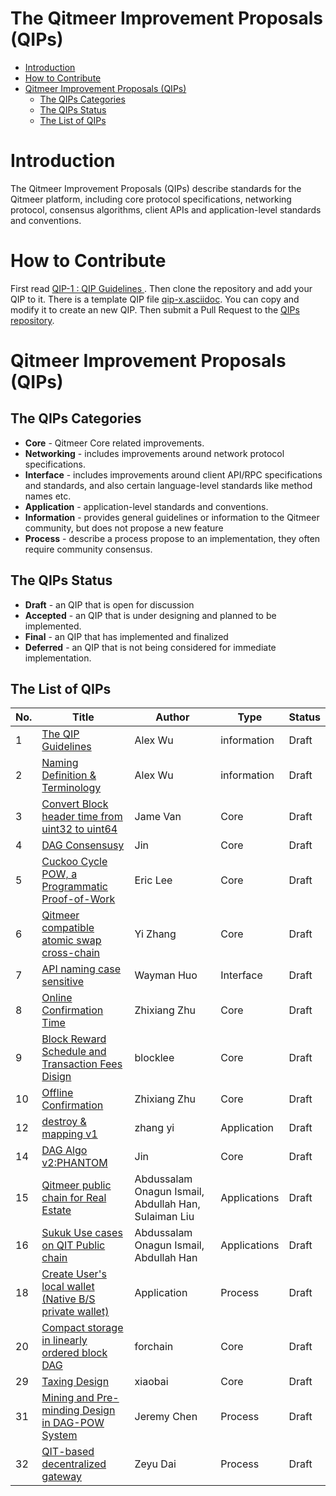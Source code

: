 # The Qitmeer Improvement Proposals (QIPs)

  * [Introduction](#introduction)
  * [How to Contribute](#how-to-contribute)
  * [Qitmeer Improvement Proposals (QIPs)](#Qitmeer-improvement-proposals-qips)
     * [The QIPs Categories](#the-qips-categories)
     * [The QIPs Status](#the-qips-status)
     * [The List of QIPs](#the-list-of-qips)

# Introduction
The Qitmeer Improvement Proposals (QIPs) describe standards for the Qitmeer platform, including core protocol specifications, networking protocol, consensus algorithms, client APIs and application-level standards and conventions.

# How to Contribute
First read [QIP-1 : QIP Guidelines ](qips/qip-0001.asciidoc). Then clone the repository and add your QIP to it. There is a template QIP file [qip-x.asciidoc](qips/qip-x.asciidoc). You can copy and modify it to create an new QIP. Then submit a Pull Request to the [QIPs repository](https://github.com/Qitmeer/qips).

# Qitmeer Improvement Proposals (QIPs)

## The QIPs Categories
  * **Core** - Qitmeer Core related improvements.
  * **Networking** - includes improvements around network protocol specifications.
  * **Interface** - includes improvements around client API/RPC specifications and standards, and also certain language-level standards like method names etc.
  * **Application** - application-level standards and conventions.
  * **Information** - provides general guidelines or information to the Qitmeer community, but does not propose a new feature
  * **Process** - describe a process propose to an implementation, they often require community consensus.

## The QIPs Status
  * **Draft** - an QIP that is open for discussion
  * **Accepted** - an QIP that is under designing and planned to be implemented.
  * **Final** - an QIP that has implemented and finalized
  * **Deferred** - an QIP that is not being considered for immediate implementation.

## The List of QIPs

| No. | Title                                                       | Author     | Type         | Status     |
|-----| ----------------------------------------------------------- | ---------- | ------------ | ---------- |
| 1   | [The QIP Guidelines](qips/qip-0001.asciidoc)                | Alex Wu    | information  | Draft      |
| 2   | [Naming Definition & Terminology](qips/qip-0002.asciidoc)   | Alex Wu    | information  | Draft      |
| 3   | [Convert Block header time from uint32 to uint64](qips/qip-0003.asciidoc) | Jame Van  | Core  | Draft      |
| 4   | [DAG Consensusy](qips/qip-0004.asciidoc)                                  | Jin       | Core  | Draft      |
| 5   | [Cuckoo Cycle POW, a Programmatic Proof-of-Work](qips/qip-0005.asciidoc)  | Eric Lee  | Core  | Draft      |
| 6   | [Qitmeer compatible atomic swap cross-chain](qips/qip-0006.asciidoc) | Yi Zhang | Core | Draft |
| 7   | [API naming case sensitive](qips/qip-0007.asciidoc)         | Wayman Huo  | Interface | Draft |
| 8   | [Online Confirmation Time](qips/qip-0008.asciidoc)         | Zhixiang Zhu  | Core | Draft |
| 9   | [Block Reward Schedule and Transaction Fees Disign](qips/qip-0009.asciidoc) | blocklee | Core | Draft|
| 10  | [Offline Confirmation](qips/qip-0010.asciidoc)         | Zhixiang Zhu  | Core | Draft |
| 12  | [destroy & mapping v1](qips/qip-0012.asciidoc)         | zhang yi  | Application | Draft |
| 14  | [DAG Algo v2:PHANTOM](qips/qip-0014.asciidoc)         | Jin  | Core | Draft |
| 15  | [Qitmeer public chain for Real Estate](qips/qip-0015.md) |Abdussalam Onagun Ismail, Abdullah Han, Sulaiman Liu | Applications | Draft|
| 16  | [Sukuk Use cases on QIT Public chain](qips/qip-0016.md) |Abdussalam Onagun Ismail, Abdullah Han | Applications | Draft|
| 18  | [Create User's local wallet (Native B/S private wallet)](qips/qip-0018.md) | Application | Process | Draft|
| 20   | [Compact storage in linearly ordered block DAG](qips/qip-0020.md) | forchain | Core | Draft|
| 29   | [Taxing Design](qips/qip-0029.md) | xiaobai | Core | Draft|
| 31  | [Mining and Pre-minding Design in DAG-POW System](qips/qip-0031.md)         | Jeremy Chen | Process | Draft |
| 32  | [QIT-based decentralized gateway](qips/qip-0032.md)         | Zeyu Dai | Process | Draft |


